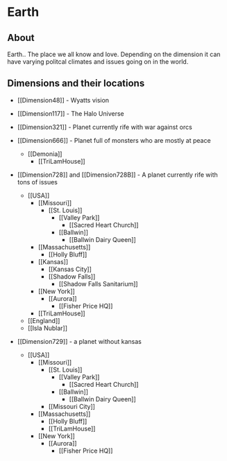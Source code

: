 # Earth
## About
Earth.. The place we all know and love. Depending on the dimension it can have varying politcal climates and issues going on in the world.
## Dimensions and their locations
- [[Dimension48]] - Wyatts vision
- [[Dimension117]] - The Halo Universe
- [[Dimension321]] - Planet currently rife with war against orcs
- [[Dimension666]] - Planet full of monsters who are mostly at peace
	- [[Demonia]]
		- [[TriLamHouse]]
- [[Dimension728]] and  [[Dimension728B]] - A planet currently rife with tons of issues
	- [[USA]]
		- [[Missouri]]
			- [[St. Louis]]
				- [[Valley Park]]
					- [[Sacred Heart Church]]
				- [[Ballwin]]
					- [[Ballwin Dairy Queen]]
		- [[Massachusetts]]
			- [[Holly Bluff]]
		- [[Kansas]]
			- [[Kansas City]]
			- [[Shadow Falls]]
				- [[Shadow Falls Sanitarium]]
		- [[New York]]
			- [[Aurora]]
				- [[Fisher Price HQ]]
		- [[TriLamHouse]]
	- [[England]]
	- [[Isla Nublar]]

- [[Dimension729]] - a planet without kansas
	-  [[USA]]
		- [[Missouri]]
			- [[St. Louis]]
				- [[Valley Park]]
					- [[Sacred Heart Church]]
				- [[Ballwin]]
					- [[Ballwin Dairy Queen]]
			- [[Missouri City]]
		- [[Massachusetts]]
			- [[Holly Bluff]]
			- [[TriLamHouse]]
		- [[New York]]
			- [[Aurora]]
				- [[Fisher Price HQ]]
